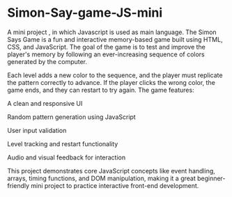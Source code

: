 # Simon-Say-game-JS-mini
A mini project , in which Javascript is used as main language.
The Simon Says Game is a fun and interactive memory-based game built using HTML, CSS, and JavaScript. The goal of the game is to test and improve the player's memory by following an ever-increasing sequence of colors generated by the computer.

Each level adds a new color to the sequence, and the player must replicate the pattern correctly to advance. If the player clicks the wrong color, the game ends, and they can restart to try again. The game features:

A clean and responsive UI

Random pattern generation using JavaScript

User input validation

Level tracking and restart functionality

Audio and visual feedback for interaction

This project demonstrates core JavaScript concepts like event handling, arrays, timing functions, and DOM manipulation, making it a great beginner-friendly mini project to practice interactive front-end development.

